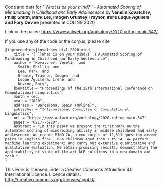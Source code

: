 Code and data for 
*``What is on your mind?'' - Automated Scoring of Mindreading in Childhood and Early Adolescence*
by
**Venelin Kovatchev, Philip Smith, Mark Lee, Imogen Grumley Traynor, Irene Luque Aguilera and Rory Devine**
presented at COLING 2020

Link to the paper: https://www.aclweb.org/anthology/2020.coling-main.547/

If you use any of the code or the corpus, please cite

```
@inproceedings{kovatchev-etal-2020-mind,
    title = "{``}What is on your mind?{''} Automated Scoring of Mindreading in Childhood and Early Adolescence",
    author = "Kovatchev, Venelin  and
      Smith, Phillip  and
      Lee, Mark  and
      Grumley Traynor, Imogen  and
      Luque Aguilera, Irene  and
      Devine, Rory",
    booktitle = "Proceedings of the 28th International Conference on Computational Linguistics",
    month = dec,
    year = "2020",
    address = "Barcelona, Spain (Online)",
    publisher = "International Committee on Computational Linguistics",
    url = "https://www.aclweb.org/anthology/2020.coling-main.547",
    pages = "6217--6228",
    abstract = "In this paper we present the first work on the automated scoring of mindreading ability in middle childhood and early adolescence. We create MIND-CA, a new corpus of 11,311 question-answer pairs in English from 1,066 children aged from 7 to 14. We perform machine learning experiments and carry out extensive quantitative and qualitative evaluation. We obtain promising results, demonstrating the applicability of state-of-the-art NLP solutions to a new domain and task.",
}
```

This work is licensed under a Creative Commons Attribution 4.0 International Licence.
Licence details: http://creativecommons.org/licenses/by/4.0/.
